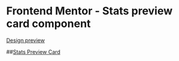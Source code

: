 # Frontend Mentor - Stats preview card component

[Design preview](./design/desktop-preview.jpg)

##[Stats Preview Card](https://saicoo.github.io/Stats-preview-card-component-title-/)
